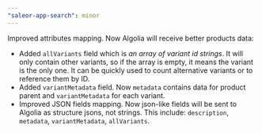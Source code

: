```yaml
---
"saleor-app-search": minor
---
```


Improved attributes mapping. Now Algolia will receive better products data:
- Added `allVariants` field which is *an array of variant id strings*. It will only contain other variants, so if the array is empty, it means the variant is the only one. It can be quickly used to count alternative variants or to reference them by ID.
- Added `variantMetadata` field. Now `metadata` contains data for product parent and `variantMetadata` for each variant.
- Improved JSON fields mapping. Now json-like fields will be sent to Algolia as structure jsons, not strings. This include: `description`, `metadata`, `variantMetadata`, `allVariants`. 

